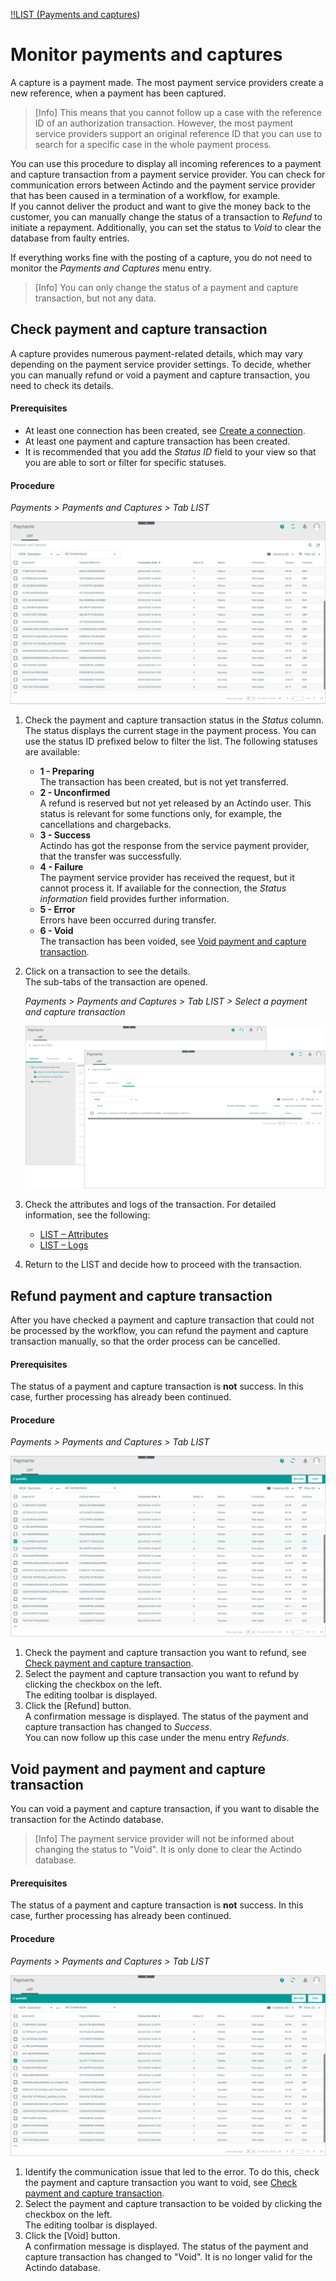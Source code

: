 [!!LIST (Payments and captures](../UserInterface/02a_ListPaymentsAndCaptures.md))


# Monitor payments and captures

A capture is a payment made. The most payment service providers create a new reference, when a payment has been captured.
> [Info] This means that you cannot follow up a case with the reference ID of an authorization transaction. However, the most payment service providers support an original reference ID that you can use to search for a specific case in the whole payment process.   

You can use this procedure to display all incoming references to a payment and  capture transaction from a payment service provider. You can check for communication errors between Actindo and the payment service provider that has been caused in a termination of a workflow, for example.   
If you cannot deliver the product and want to give the money back to the customer, you can manually change the status of a transaction to *Refund* to initiate a repayment. Additionally, you can set the status to *Void* to clear the database from faulty entries.      

If everything works fine with the posting of a capture, you do not need to monitor the *Payments and Captures* menu entry.   
> [Info] You can only change the status of a payment and capture transaction, but not any data.


## Check payment and capture transaction

A capture provides numerous payment-related details, which may vary depending on the payment service provider settings. To decide, whether you can manually refund or void a payment and capture transaction, you need to check its details.

#### Prerequisites

- At least one connection has been created, see [Create a connection](../Integration/01_ManageConnections.md#create-a-connection).
- At least one payment and capture transaction has been created.
- It is recommended that you add the *Status ID* field to your view so that you are able to sort or filter for specific statuses. 

#### Procedure

*Payments > Payments and Captures > Tab LIST*  

![Payment and capture transactions](../../Assets/Screenshots/Payments/PaymentsCaptures/LISTPaymentsCaptures.png "[Payment and capture transactions]")  


1. Check the payment and capture transaction status in the *Status* column. The status displays the current stage in the payment process. You can use the status ID prefixed below to filter the list. The following statuses are available:   
    - **1 - Preparing**  
        The transaction has been created, but is not yet transferred.
    - **2 - Unconfirmed**   
        A refund is reserved but not yet released by an Actindo user. This status is relevant for some functions only, for example, the cancellations and chargebacks.
    - **3 - Success**  
        Actindo has got the response from the service payment provider, that the transfer was successfully.
    - **4 - Failure**   
        The payment service provider has received the request, but it cannot process it. If available for the connection, the *Status information* field provides further information.
    - **5 - Error**   
       Errors have been occurred during transfer.
    - **6 - Void**   
       The transaction has been voided, see [Void payment and capture transaction](#void-payment-and-payment-and-capture-transaction).
    
2. Click on a transaction to see the details.   
    The sub-tabs of the transaction are opened.   

    *Payments > Payments and Captures > Tab LIST > Select a payment and capture transaction*   

    ![Payment and capture attributes and logs](../../Assets/Screenshots/Payments/PaymentsCaptures/CheckAttributes.png "[Payment and capture attributes and logs]")   

3. Check the attributes and logs of the transaction. For detailed information, see the following:
     - [LIST &ndash; Attributes](../UserInterface/03_ListPaymentsAndCaptures.md#payments-and-captures-–-attributes)
     - [LIST &ndash; Logs](../UserInterface/03_ListPaymentsAndCaptures.md#payments-and-captures-–-logs)
4. Return to the LIST and decide how to proceed with the transaction.



## Refund payment and capture transaction

After you have checked a payment and capture transaction that could not be processed by the workflow, you can refund the payment and capture transaction manually, so that the order process can be cancelled.<!---ist das richtig-->


#### Prerequisites

The status of a payment and capture transaction is **not** success. In this case, further processing has already been continued. <!---ist das richtig-->

#### Procedure

*Payments > Payments and Captures > Tab LIST*   

![LIST (Payments and captures)](../../Assets/Screenshots/Payments/PaymentsCaptures/ChangePaymentsCaptures.png "[LIST (Payments and captures]")   

1. Check the payment and capture transaction you want to refund, see [Check payment and capture transaction](#check-payment-and-capture-transaction).
2. Select the payment and capture transaction you want to refund by clicking the checkbox on the left.   
    The editing toolbar is displayed.
3. Click the [Refund] button. <!---was passsiert dann-->   
   A confirmation message is displayed. The status of the payment and capture transaction has changed to *Success*. <!---Stefan, oder "Unconfirmed"?-->   
   You can now follow up this case under the menu entry *Refunds*. <!-----Stefan ist das richtig?--> 



## Void payment and payment and capture transaction

You can void a payment and capture transaction, if you want to disable the transaction for the Actindo database. 
> [Info] The payment service provider will not be informed about changing the status to "Void". It is only done to clear the Actindo database.

#### Prerequisites

The status of a payment and capture transaction is **not** success. In this case, further processing has already been continued. <!---ist das richtig-->

#### Procedure
*Payments > Payments and Captures > Tab LIST*

![Void payment and payment and capture transaction](../../Assets/Screenshots/Payments/PaymentsCaptures/ChangePaymentsCaptures.png "[Void payment and capture transaction]")   

 1. Identify the communication issue that led to the error. To do this, check the payment and capture transaction you want to void, see [Check payment and capture transaction](#check-payment-and-capture-transaction).
2. Select the payment and capture transaction to be voided by clicking the checkbox on the left.   
    The editing toolbar is displayed.
3. Click the [Void] button.    
   A confirmation message is displayed. The status of the payment and capture transaction has changed to "Void". It is no longer valid for the Actindo database.